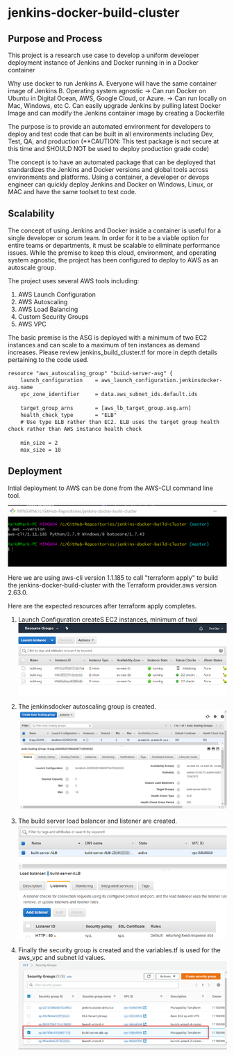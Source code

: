 # jenkins-docker-build-cluster

## Purpose and Process

This project is a research use case to develop a uniform developer deployment instance of Jenkins and Docker running in in a Docker container

Why use docker to run Jenkins
A. Everyone will have the same container image of Jenkins
B. Operating system agnostic 
  -> Can run Docker on Ubuntu in Digital Ocean, AWS, Google Cloud, or Azure. 
  -> Can run locally on Mac, Windows, etc
C. Can easily upgrade Jenkins by pulling latest Docker Image and can modify the Jenkins container image by creating a Dockerfile

The purpose is to provide an automated environment for developers to deploy and test code that can be built in all environments including
Dev, Test, QA, and production (**CAUTION: This test package is not secure at this time and SHOULD NOT be used to deploy production grade code)

The concept is to have an automated package that can be deployed that standardizes the Jenkins and Docker versions and global tools across environments and platforms. Using a container, a developer or devops engineer can quickly deploy Jenkins and Docker on Windows, Linux, or MAC and have the same toolset to test code.

## Scalability

The concept of using Jenkins and Docker inside a container is useful for a single developer or scrum team.  In order for it to be a viable
option for entire teams or departments, it must be scalable to eliminate performance issues.  While the premise to keep this cloud, environment, and operating system agnostic, the project has been configured to deploy to AWS as an autoscale group.

The project uses several AWS tools including:
1. AWS Launch Configuration
2. AWS Autoscaling
3. AWS Load Balancing
4. Custom Security Groups
5. AWS VPC

The basic premise is the ASG is deployed with a minimum of two EC2 instances and can scale to a maximum of ten instances as demand increases. Please review jenkins_build_cluster.tf for more in depth details pertaining to the code used.

```
resource "aws_autoscaling_group" "buiLd-server-asg" {
    launch_configuration    = aws_launch_configuration.jenkinsdocker-asg.name
    vpc_zone_identifier     = data.aws_subnet_ids.default.ids

    target_group_arns       = [aws_lb_target_group.asg.arn]
    health_check_type       = "ELB"                         
    # Use type ELB rather than EC2. ELB uses the target group health check rather than AWS instance health check
    
    min_size = 2
    max_size = 10
```

## Deployment

Intial deployment to AWS can be done from the AWS-CLI command line tool.

![](images/AWScli.png)
 
Here we are using aws-cli version 1.1.185 to call "terraform apply" to build the jenkins-docker-build-cluster with the Terraform provider.aws version 2.63.0.  

Here are the expected resources after terraform apply completes.

1.  Launch Configuration createS EC2 instances, minimum of twol
![](images/ec2.png)


2.  The jenkinsdocker autoscaling group is created.
![](images/asg.png)


3.  The build server load balancer and listener are created.  
![](images/lb.png)
 

4.  Finally the security group is created and the variables.tf is used for the aws_vpc and subnet id values. 
 ![](images/sg.png)
